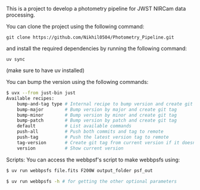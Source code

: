 This is a project to develop a photometry pipeline for JWST NIRCam data processing.

You can clone the project using the following command:
```
git clone https://github.com/Nikhil0504/Photometry_Pipeline.git
```

and install the required dependencies by running the following command:
```
uv sync
```
(make sure to have uv installed)

You can bump the version using the following commands:
```sh
$ uvx --from just-bin just
Available recipes:
    bump-and-tag type # Internal recipe to bump version and create git tag
    bump-major        # Bump version by major and create git tag
    bump-minor        # Bump version by minor and create git tag
    bump-patch        # Bump version by patch and create git tag
    default           # List available commands
    push-all          # Push both commits and tag to remote
    push-tag          # Push the latest version tag to remote
    tag-version       # Create git tag from current version if it doesn't exist
    version           # Show current version
```

Scripts:
You can access the webbpsf's script to make webbpsfs using:
```bash
$ uv run webbpsfs file.fits F200W output_folder psf_out

$ uv run webbpsfs -h # for getting the other optional parameters
```
